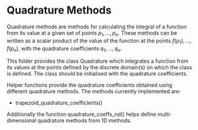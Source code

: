 # Quadrature Methods

Quadrature methods are methods for calculating the integral of a function from its value at a given set of points $p_1, ..., p_n$.
These methods can be written as a scalar product of the value of the function at the points $f(p_1), ..., f(p_n)$, with the quadrature coefficients $q_1, ..., q_n$.

This folder provides the class Quadrature which integrates a function from its values at the points defined by the discrete domain(s) on which the class is defined.
The class should be initialised with the quadrature coefficients.

Helper functions provide the quadrature coefficients obtained using different quadrature methods.
The methods currently implemented are:
-  trapezoid_quadrature_coefficients()


Additionally the function quadrature_coeffs_nd() helps define multi-dimensional quadrature methods from 1D methods.
